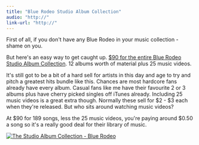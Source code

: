 ```yaml
---
title: "Blue Rodeo Studio Album Collection"
audio: "http://"
link-url: "http://"
---
```

<p>First of all, if you don't have any Blue Rodeo in your music collection - shame on you.</p>
<p>But here's an easy way to get caught up. <a href="http://click.linksynergy.com/fs-bin/stat?id=6PFrOqNV4B8&offerid=146261&type=3&subid=0&tmpid=1826&RD_PARM1=http%253A%252F%252Fitunes.apple.com%252Fca%252Falbum%252Fthe-studio-album-collection%252Fid515053274%253Fuo%253D4%2526partnerId%253D30" target="itunes_store">$90 for the entire Blue Rodeo Studio Album Collection</a>. 12 albums worth of material plus 25 music videos.</p>
<p>It's still got to be a bit of a hard sell for artists in this day and age to try and pitch a greatest hits bundle like this. Chances are most hardcore fans already have every album. Casual fans like me have their favourite 2 or 3 albums plus have cherry picked singles off iTunes already. Including 25 music videos is a great extra though. Normally these sell for $2 - $3 each when they're released. But who sits around watching music videos?</p>
<p>At $90 for 189 songs, less the 25 music videos, you're paying around $0.50 a song so it's a really good deal for their library of music.</p>
<p><a href="http://click.linksynergy.com/fs-bin/stat?id=6PFrOqNV4B8&offerid=146261&type=3&subid=0&tmpid=1826&RD_PARM1=http%253A%252F%252Fitunes.apple.com%252Fca%252Falbum%252Fthe-studio-album-collection%252Fid515053274%253Fuo%253D4%2526partnerId%253D30" target="itunes_store"><img src="http://r.mzstatic.com/images/web/linkmaker/badge_itunes-lrg.gif" alt="The Studio Album Collection - Blue Rodeo" style="border: 0;"/></a></p>
